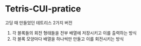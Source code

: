# Tetris-CUI-pratice
고딩 때 만들었던 테트리스 2가지 버전

1. 각 블록들의 회전 형태들을 전부 배열에 저장시키고 이를 출력하는 방식
2. 각 블록 모양마다 배열을 하나씩만 만들고 이를 회전시키는 방식
